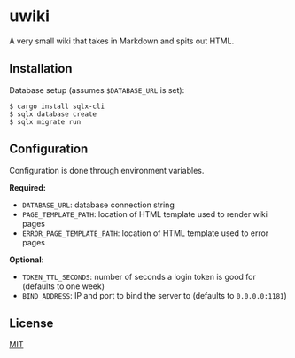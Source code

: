 # uwiki

A very small wiki that takes in Markdown and spits out HTML.

## Installation

Database setup (assumes `$DATABASE_URL` is set):
```
$ cargo install sqlx-cli
$ sqlx database create
$ sqlx migrate run
```

## Configuration

Configuration is done through environment variables.

**Required:**
* `DATABASE_URL`: database connection string
* `PAGE_TEMPLATE_PATH`: location of HTML template used to render wiki pages
* `ERROR_PAGE_TEMPLATE_PATH`: location of HTML template used to error pages

**Optional**:
* `TOKEN_TTL_SECONDS`: number of seconds a login token is good for (defaults to one week)
* `BIND_ADDRESS`: IP and port to bind the server to (defaults to `0.0.0.0:1181`)

## License
[MIT](LICENSE.md)
